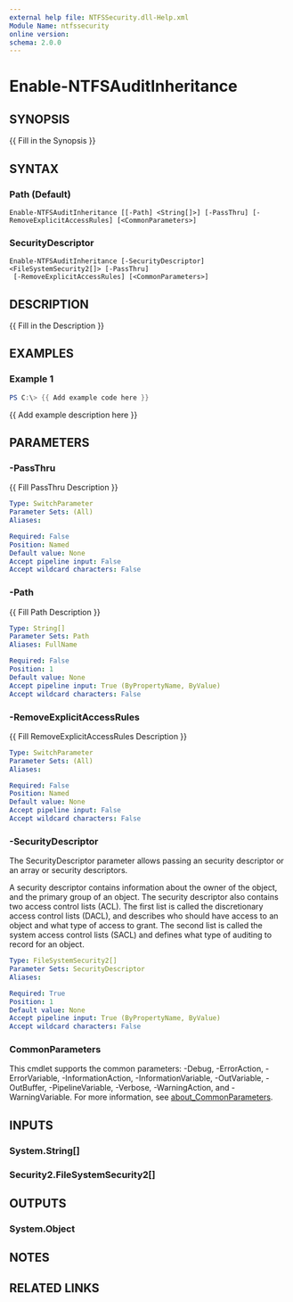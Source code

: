 ```yaml
---
external help file: NTFSSecurity.dll-Help.xml
Module Name: ntfssecurity
online version:
schema: 2.0.0
---
```


# Enable-NTFSAuditInheritance

## SYNOPSIS

{{ Fill in the Synopsis }}

## SYNTAX

### Path (Default)
```
Enable-NTFSAuditInheritance [[-Path] <String[]>] [-PassThru] [-RemoveExplicitAccessRules] [<CommonParameters>]
```

### SecurityDescriptor
```
Enable-NTFSAuditInheritance [-SecurityDescriptor] <FileSystemSecurity2[]> [-PassThru]
 [-RemoveExplicitAccessRules] [<CommonParameters>]
```

## DESCRIPTION

{{ Fill in the Description }}

## EXAMPLES

### Example 1

```PowerShell
PS C:\> {{ Add example code here }}
```

{{ Add example description here }}

## PARAMETERS

### -PassThru

{{ Fill PassThru Description }}

```yaml
Type: SwitchParameter
Parameter Sets: (All)
Aliases:

Required: False
Position: Named
Default value: None
Accept pipeline input: False
Accept wildcard characters: False
```

### -Path

{{ Fill Path Description }}

```yaml
Type: String[]
Parameter Sets: Path
Aliases: FullName

Required: False
Position: 1
Default value: None
Accept pipeline input: True (ByPropertyName, ByValue)
Accept wildcard characters: False
```

### -RemoveExplicitAccessRules

{{ Fill RemoveExplicitAccessRules Description }}

```yaml
Type: SwitchParameter
Parameter Sets: (All)
Aliases:

Required: False
Position: Named
Default value: None
Accept pipeline input: False
Accept wildcard characters: False
```

### -SecurityDescriptor

The SecurityDescriptor parameter allows passing an security descriptor or an array or security descriptors.

A security descriptor contains information about the owner of the object, and the primary group of an object. The security descriptor also contains two access control lists (ACL). The first list is called the discretionary access control lists (DACL), and describes who should have access to an object and what type of access to grant. The second list is called the system access control lists (SACL) and defines what type of auditing to record for an object.

```yaml
Type: FileSystemSecurity2[]
Parameter Sets: SecurityDescriptor
Aliases:

Required: True
Position: 1
Default value: None
Accept pipeline input: True (ByPropertyName, ByValue)
Accept wildcard characters: False
```

### CommonParameters
This cmdlet supports the common parameters: -Debug, -ErrorAction, -ErrorVariable, -InformationAction, -InformationVariable, -OutVariable, -OutBuffer, -PipelineVariable, -Verbose, -WarningAction, and -WarningVariable. For more information, see [about_CommonParameters](http://go.microsoft.com/fwlink/?LinkID=113216).

## INPUTS

### System.String[]

### Security2.FileSystemSecurity2[]

## OUTPUTS

### System.Object

## NOTES

## RELATED LINKS

